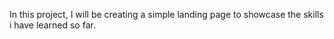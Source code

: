In this project, I will be creating a simple landing page to showcase the skills i have learned so far.